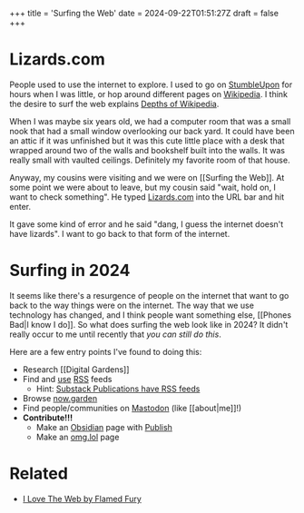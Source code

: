 +++
title = 'Surfing the Web'
date = 2024-09-22T01:51:27Z
draft = false
+++

# Lizards.com
People used to use the internet to explore. I used to go on [StumbleUpon](https://en.wikipedia.org/wiki/StumbleUpon) for hours when I was little, or hop around different pages on [Wikipedia](https://en.wikipedia.org/wiki/Main_Page). I think the desire to surf the web explains [Depths of Wikipedia](https://en.wikipedia.org/wiki/Depths_of_Wikipedia).

When I was maybe six years old, we had a computer room that was a small nook that had a small window overlooking our back yard. It could have been an attic if it was unfinished but it was this cute little place with a desk that wrapped around two of the walls and bookshelf built into the walls. It was really small with vaulted ceilings. Definitely my favorite room of that house.

Anyway, my cousins were visiting and we were on [[Surfing the Web]]. At some point we were about to leave, but my cousin said "wait, hold on, I want to check something". He typed [Lizards.com](https://lizards.com/) into the URL bar and hit enter.

It gave some kind of error and he said "dang, I guess the internet doesn't have lizards". I want to go back to that form of the internet.

# Surfing in 2024
It seems like there's a resurgence of people on the internet that want to go back to the way things were on the internet. The way that we use technology has changed, and I think people want something else, [[Phones Bad|I know I do]]. So what does surfing the web look like in 2024? It didn't really occur to me until recently that *you can still do this*.

Here are a few entry points I've found to doing this:
- Research [[Digital Gardens]]
- Find and [use](https://omnivore.app/) [RSS](https://rss.32bit.cafe/i/) feeds
	- Hint: [Substack Publications have RSS feeds](https://support.substack.com/hc/en-us/articles/360038239391-Is-there-an-RSS-feed-for-my-publication)
- Browse [now.garden](https://now.garden/)
- Find people/communities on [Mastodon](https://en.wikipedia.org/wiki/Mastodon_(social_network)) (like [[about|me]]!)
- **Contribute!!!**
	- Make an [Obsidian](https://obsidian.md/) page with [Publish](https://obsidian.md/publish)
	- Make an [omg.lol](https://omg.lol/) page

# Related
- [I Love The Web by Flamed Fury](https://flamedfury.com/posts/i-love-the-web/)
